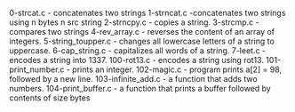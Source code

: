 0-strcat.c - concatenates two strings
1-strncat.c -concatenates two strings using n bytes n src string
2-strncpy.c - copies a string.
3-strcmp.c - compares two strings
4-rev_array.c -  reverses the content of an array of integers.
5-string_toupper.c - changes all lowercase letters of a string to uppercase.
6-cap_string.c - capitalizes all words of a string.
7-leet.c - encodes a string into 1337.
100-rot13.c - encodes a string using rot13.
101-print_number.c - prints an integer.
102-magic.c - program prints a[2] = 98, followed by a new line.
103-infinite_add.c -  a function that adds two numbers.
104-print_buffer.c -  a function that prints a buffer followed by contents of size bytes
